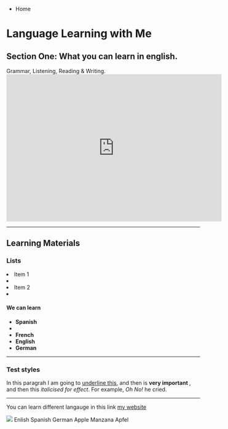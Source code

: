 
<ul class="breadcrumb">
  <li>Home</li>
</ul>

<h1> Language Learning with Me</h1>
<h2> Section One: What you can learn in english. </h2>
<p> Grammar, Listening, Reading & Writing. </h2>

<iframe src="https://archive.org/embed/AUDIO1_20171122" width="560" height="384" frameborder="0" webkitallowfullscreen="true" mozallowfullscreen="true" allowfullscreen></iframe>
<hr>
<h2>Learning Materials </h2>
<h3> Lists  </h3>
 <li>Item 1<li>
 <li>Item 2<li>   
 

<h4>We can learn<h4>
<ul>
  <li>Spanish<li>
  <li>French</li>
  <li>English</li>
  <li>German</li>
  </ul>
  
  <hr>
  
  
  <h3>Test styles </h3>
  <p>In this paragrah I am going to <u>underline this</u>, and then is <strong> very important </strong>, and then this <em>italicised for effect</em>. For example, <em> Oh No! </em> he cried. </p>
  
  <hr>

<p> You can learn different langauge in this link <a href="https://www.duolingo.com/"> my website </a></p>
  
<img src="http://www.childteaching.com/wp-content/uploads/2015/07/child-teaching6-9.jpg" />
 
 </table> 
  <tr>
    <th>Enlish</th>
    <th>Spanish</th>
    <th>German</th>


</tr>
  <tr>
    <td>Apple</td>
    <td>Manzana</td>
    <td>Apfel</td>
  </tr>
  <tr>
    
  






